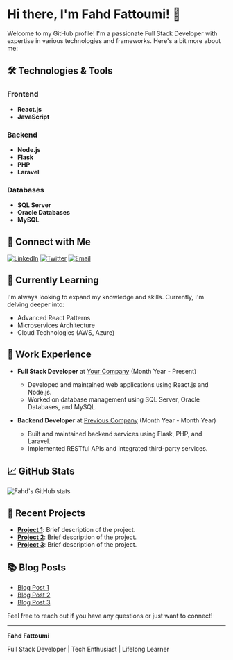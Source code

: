 # Hi there, I'm Fahd Fattoumi! 👋

Welcome to my GitHub profile! I'm a passionate Full Stack Developer with expertise in various technologies and frameworks. Here's a bit more about me:

## 🛠️ Technologies & Tools

### Frontend
- **React.js**
- **JavaScript**

### Backend
- **Node.js**
- **Flask**
- **PHP**
- **Laravel**

### Databases
- **SQL Server**
- **Oracle Databases**
- **MySQL**

## 🔗 Connect with Me
[![LinkedIn](https://img.shields.io/badge/LinkedIn-blue?style=for-the-badge&logo=linkedin)](https://www.linkedin.com/in/your-linkedin/)
[![Twitter](https://img.shields.io/badge/Twitter-blue?style=for-the-badge&logo=twitter)](https://twitter.com/your-twitter/)
[![Email](https://img.shields.io/badge/Email-D14836?style=for-the-badge&logo=gmail&logoColor=white)](mailto:your-email@example.com)

## 🌱 Currently Learning
I'm always looking to expand my knowledge and skills. Currently, I'm delving deeper into:
- Advanced React Patterns
- Microservices Architecture
- Cloud Technologies (AWS, Azure)

## 💼 Work Experience
- **Full Stack Developer** at [Your Company](https://your-company-website.com) (Month Year - Present)
  - Developed and maintained web applications using React.js and Node.js.
  - Worked on database management using SQL Server, Oracle Databases, and MySQL.

- **Backend Developer** at [Previous Company](https://previous-company-website.com) (Month Year - Month Year)
  - Built and maintained backend services using Flask, PHP, and Laravel.
  - Implemented RESTful APIs and integrated third-party services.

## 📈 GitHub Stats
![Fahd's GitHub stats](https://github-readme-stats.vercel.app/api?username=fattoumifahd&show_icons=true&theme=radical)

## 📝 Recent Projects
- **[Project 1](https://github.com/your-github-username/project-1)**: Brief description of the project.
- **[Project 2](https://github.com/your-github-username/project-2)**: Brief description of the project.
- **[Project 3](https://github.com/your-github-username/project-3)**: Brief description of the project.

## 📚 Blog Posts
- [Blog Post 1](https://your-blog-url.com/post-1)
- [Blog Post 2](https://your-blog-url.com/post-2)
- [Blog Post 3](https://your-blog-url.com/post-3)

Feel free to reach out if you have any questions or just want to connect!

---

**Fahd Fattoumi**

Full Stack Developer | Tech Enthusiast | Lifelong Learner

